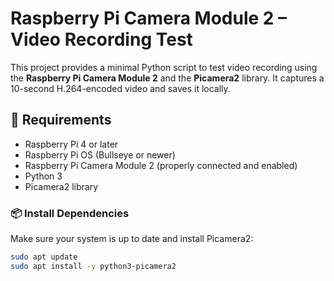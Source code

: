 # Raspberry Pi Camera Module 2 – Video Recording Test

This project provides a minimal Python script to test video recording using the **Raspberry Pi Camera Module 2** and the **Picamera2** library. It captures a 10-second H.264-encoded video and saves it locally.

## 🧰 Requirements

- Raspberry Pi 4 or later
- Raspberry Pi OS (Bullseye or newer)
- Raspberry Pi Camera Module 2 (properly connected and enabled)
- Python 3
- Picamera2 library

### 📦 Install Dependencies

Make sure your system is up to date and install Picamera2:

```bash
sudo apt update
sudo apt install -y python3-picamera2
